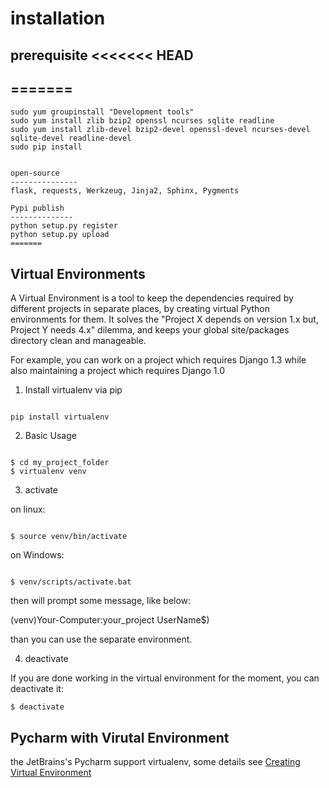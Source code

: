 installation
===========

prerequisite
<<<<<<< HEAD
---------------
=======
--------------

```shell
sudo yum groupinstall "Development tools"
sudo yum install zlib bzip2 openssl ncurses sqlite readline
sudo yum install zlib-devel bzip2-devel openssl-devel ncurses-devel sqlite-devel readline-devel
sudo pip install 


open-source
---------------
flask, requests, Werkzeug, Jinja2, Sphinx, Pygments

Pypi publish
--------------
python setup.py register
python setup.py upload
=======
```

Virtual Environments
------------------------
A Virtual Environment is a tool to keep the dependencies required by different projects in separate places, 
by creating virtual Python environments for them. It solves the "Project X depends on version 1.x but, Project Y needs 4.x" dilemma,
and keeps your global site/packages directory clean and manageable.

For example, you can work on a project which requires Django 1.3 while also maintaining a project which requires Django 1.0

1. Install virtualenv via pip

```shell

pip install virtualenv

```

2. Basic Usage

```shell

$ cd my_project_folder
$ virtualenv venv

```

3. activate

on linux:

```shell

$ source venv/bin/activate

```

on Windows:

```shell

$ venv/scripts/activate.bat

```

then will prompt some message, like below:

(venv)Your-Computer:your_project UserName$)

than you can use the separate environment.

4. deactivate

If you are done working in the virtual environment for the moment, you can deactivate it:

```shell
$ deactivate
```

Pycharm with Virutal Environment
--------------------------------------

the JetBrains's Pycharm support virtualenv, some details see [Creating Virtual Environment](https://www.jetbrains.com/pycharm/help/creating-virtual-environment.html)
